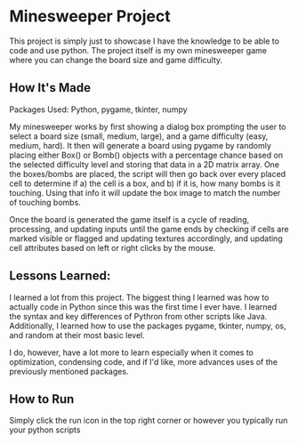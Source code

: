 # Minesweeper Project

This project is simply just to showcase I have the knowledge to be able to code and use python. The project itself is my own minesweeper game where you can change the board size and game difficulty.

## How It's Made

Packages Used: Python, pygame, tkinter, numpy

My minesweeper works by first showing a dialog box prompting the user to select a board size (small, medium, large), and a game difficulty (easy, medium, hard). It then will generate a board using pygame by randomly placing either Box() or Bomb() objects with a percentage chance based on the selected difficulty level and storing that data in a 2D matrix array. One the boxes/bombs are placed, the script will then go back over every placed cell to determine if a) the cell is a box, and b) if it is, how many bombs is it touching. Using that info it will update the box image to match the number of touching bombs. 

Once the board is generated the game itself is a cycle of reading, processing, and updating inputs until the game ends by checking if cells are marked visible or flagged and updating textures accordingly, and updating cell attributes based on left or right clicks by the mouse.


## Lessons Learned:

I learned a lot from this project. The biggest thing I learned was how to actually code in Python since this was the first time I ever have. I learned the syntax and key differences of Pythron from other scripts like Java. Additionally, I learned how to use the packages pygame, tkinter, numpy, os, and random at their most basic level.

I do, however, have a lot more to learn especially when it comes to optimization, condensing code, and if I'd like, more advances uses of the previously mentioned packages.

## How to Run

Simply click the run icon in the top right corner or however you typically run your python scripts
